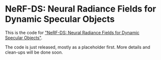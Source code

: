 # NeRF-DS: Neural Radiance Fields for Dynamic Specular Objects

This is the code for ["NeRF-DS: Neural Radiance Fields for Dynamic Specular Objects"](http://arxiv.org/abs/2303.14435).

The code is just released, mostly as a placeholder first. More details and clean-ups will be done soon.
